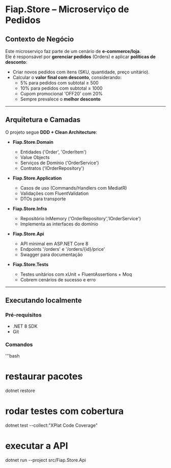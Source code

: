 # Fiap.Store – Microserviço de Pedidos

## Contexto de Negócio
Este microserviço faz parte de um cenário de **e-commerce/loja**.  
Ele é responsável por **gerenciar pedidos** (Orders) e aplicar **políticas de desconto**:

- Criar novos pedidos com itens (SKU, quantidade, preço unitário).
- Calcular o **valor final com desconto**, considerando:
  - 5% para pedidos com subtotal ≥ 500
  - 10% para pedidos com subtotal ≥ 1000
  - Cupom promocional 'OFF20' com 20%
  - Sempre prevalece o **melhor desconto**

---

## Arquitetura e Camadas

O projeto segue **DDD + Clean Architecture**:

- **Fiap.Store.Domain**  
  - Entidades ('Order', 'OrderItem')  
  - Value Objects  
  - Serviços de Domínio ('OrderService')  
  - Contratos ('IOrderRepository')  

- **Fiap.Store.Application**  
  - Casos de uso (Commands/Handlers com MediatR)  
  - Validações com FluentValidation  
  - DTOs para transporte  

- **Fiap.Store.Infra**  
  - Repositório InMemory ('OrderRepository','IOrderService')  
  - Implementa as interfaces do domínio  

- **Fiap.Store.Api**  
  - API minimal em ASP.NET Core 8  
  - Endpoints '/orders' e '/orders/{id}/price'  
  - Swagger para documentação  

- **Fiap.Store.Tests**  
  - Testes unitários com xUnit + FluentAssertions + Moq  
  - Cobrem cenários de sucesso e erro  

---

## Executando localmente

### Pré-requisitos
- .NET 8 SDK
- Git

### Comandos
'''bash
# restaurar pacotes
dotnet restore

# rodar testes com cobertura
dotnet test --collect:"XPlat Code Coverage"

# executar a API
dotnet run --project src/Fiap.Store.Api
